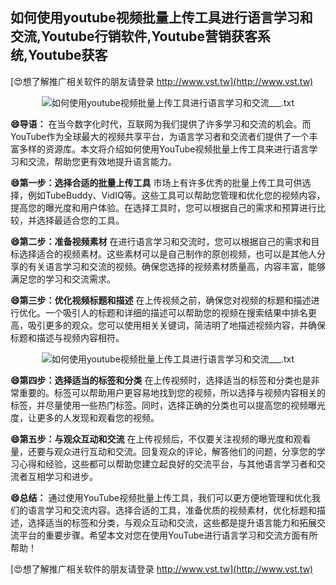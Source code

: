 ## **如何使用youtube视频批量上传工具进行语言学习和交流,Youtube行销软件,Youtube营销获客系统,Youtube获客**

[😍想了解推广相关软件的朋友请登录 http://www.vst.tw](http://www.vst.tw)

 <center><img src="https://vst.tw/MP4/tuiguang/png/8.png" alt="如何使用youtube视频批量上传工具进行语言学习和交流___.txt"></center>

**😄导语：**
在当今数字化时代，互联网为我们提供了许多学习和交流的机会。而YouTube作为全球最大的视频共享平台，为语言学习者和交流者们提供了一个丰富多样的资源库。本文将介绍如何使用YouTube视频批量上传工具来进行语言学习和交流，帮助您更有效地提升语言能力。

**😄第一步：选择合适的批量上传工具**
市场上有许多优秀的批量上传工具可供选择，例如TubeBuddy、VidIQ等。这些工具可以帮助您管理和优化您的视频内容，提高您的曝光度和用户体验。在选择工具时，您可以根据自己的需求和预算进行比较，并选择最适合您的工具。

**😄第二步：准备视频素材**
在进行语言学习和交流时，您可以根据自己的需求和目标选择适合的视频素材。这些素材可以是自己制作的原创视频，也可以是其他人分享的有关语言学习和交流的视频。确保您选择的视频素材质量高，内容丰富，能够满足您的学习和交流需求。

**😄第三步：优化视频标题和描述**
在上传视频之前，确保您对视频的标题和描述进行优化。一个吸引人的标题和详细的描述可以帮助您的视频在搜索结果中排名更高，吸引更多的观众。您可以使用相关关键词，简洁明了地描述视频内容，并确保标题和描述与视频内容相符。

 <center><img src="https://vst.tw/MP4/tuiguang/png/0.png" alt="如何使用youtube视频批量上传工具进行语言学习和交流___.txt"></center>

**😄第四步：选择适当的标签和分类**
在上传视频时，选择适当的标签和分类也是非常重要的。标签可以帮助用户更容易地找到您的视频，所以选择与视频内容相关的标签，并尽量使用一些热门标签。同时，选择正确的分类也可以提高您的视频曝光度，让更多的人发现和观看您的视频。

**😄第五步：与观众互动和交流**
在上传视频后，不仅要关注视频的曝光度和观看量，还要与观众进行互动和交流。回复观众的评论，解答他们的问题，分享您的学习心得和经验，这些都可以帮助您建立起良好的交流平台，与其他语言学习者和交流者互相学习和进步。

**😄总结：**
通过使用YouTube视频批量上传工具，我们可以更方便地管理和优化我们的语言学习和交流内容。选择合适的工具，准备优质的视频素材，优化标题和描述，选择适当的标签和分类，与观众互动和交流，这些都是提升语言能力和拓展交流平台的重要步骤。希望本文对您在使用YouTube进行语言学习和交流方面有所帮助！

[😍想了解推广相关软件的朋友请登录 http://www.vst.tw](http://www.vst.tw)



